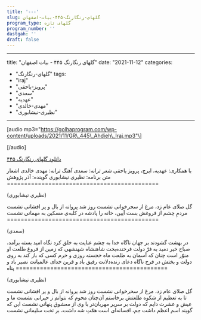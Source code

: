 ```yaml
---
title: '---'
slug: گلهای-رنگارنگ-۴۴۵-بیات-اصفهان
program_type: گلهای تازه
program_number: ''
dastgah: ''
draft: false
---
```


---
title: "گلهای رنگارنگ ۴۴۵ - بیات اصفهان"
date: "2021-11-12"
categories: 
  - "گلهای-رنگارنگ"
tags: 
  - "iraj"
  - "پرویز-یاحقی"
  - "سعدی"
  - "عهدیه"
  - "مهدی-خالدی"
  - "نظیری-نیشابوری"
---

\[audio mp3="https://golhaprogram.com/wp-content/uploads/2021/11/GR\_445\_Ahdieh\_Iraj.mp3"\]

\[/audio\]

[دانلود گلهای رنگارنگ ۴۴۵](https://golhaprogram.com/wp-content/uploads/2021/11/GR_445_Ahdieh_Iraj.mp3)

با همکاری: عهدیه، ایرج، پرویز یاحقی شعر ترانه: سعدی آهنگ ترانه: مهدی خالدی اشعار متن برنامه: نظیری نیشابوری گوینده: آذر پژوهش ============================================

(نظیری نیشابوری)

گل صلای عام زد، مرغ از سحرخوانی نشست روز شد پروانه از بال و پر افشانی نشست مردمِ چشم از فروغش بست آیین، خانه را پادشه در کلبه‌ی مسکین به مهمانی نشست ============================================

(سعدی)

در بهشت گشودند بر جهان ناگاه خدا به چشم عنایت به خلق کرد نگاه امید بسته برآمد، صباح خیر دمید به فرّ دولت فرخنده‌بخت شاهنشاه شهنشهی که زمین از فروغ طلعت او منوّر است چنان که آسمان به طلعت ماه خجسته روزی و خرم کسی که باز کند به روی دولت و بختش در فرح ناگاه دعای زنده‌دلانت رفیق باد و قرین خدای عالمیانت نصیر باد و پناه ============================================

(نظیری نیشابوری)

گل صلای عام زد، مرغ از سحرخوانی نشست روز شد پروانه از بال و پر افشانی نشست تا به تعظیم از شکوه طلعتش برخاستم آن‌چنان محوم که نتوانم ز حیرانی نشست ما و عیش و عشرت دایم که دولت بر سریر مهربان‌تر با وی از معشوق پنهانی نشست این که گویند اسم اعظم داشت جم، افسانه‌ای است همّتِ شه داشت، بر تخت سلیمانی نشست
